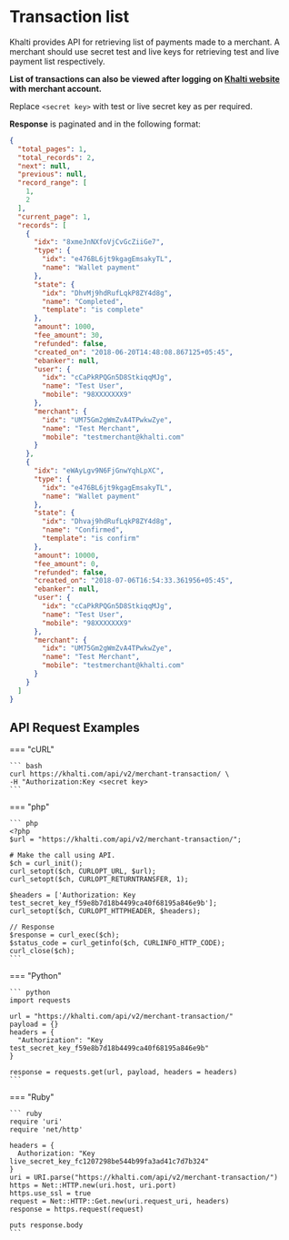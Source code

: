 # Transaction list

Khalti provides API for retrieving list of payments made to a merchant.
A merchant should use secret test and live keys for retrieving test and live payment list respectively.

**List of transactions can also be viewed after logging on [Khalti website](https://khalti.com) with merchant account.**

Replace `<secret key>` with test or live secret key as per required.

**Response** is paginated and in the following format:

```json
{
  "total_pages": 1,
  "total_records": 2,
  "next": null,
  "previous": null,
  "record_range": [
    1,
    2
  ],
  "current_page": 1,
  "records": [
    {
      "idx": "8xmeJnNXfoVjCvGcZiiGe7",
      "type": {
        "idx": "e476BL6jt9kgagEmsakyTL",
        "name": "Wallet payment"
      },
      "state": {
        "idx": "DhvMj9hdRufLqkP8ZY4d8g",
        "name": "Completed",
        "template": "is complete"
      },
      "amount": 1000,
      "fee_amount": 30,
      "refunded": false,
      "created_on": "2018-06-20T14:48:08.867125+05:45",
      "ebanker": null,
      "user": {
        "idx": "cCaPkRPQGn5D8StkiqqMJg",
        "name": "Test User",
        "mobile": "98XXXXXXX9"
      },
      "merchant": {
        "idx": "UM75Gm2gWmZvA4TPwkwZye",
        "name": "Test Merchant",
        "mobile": "testmerchant@khalti.com"
      }
    },
    {
      "idx": "eWAyLgv9N6FjGnwYqhLpXC",
      "type": {
        "idx": "e476BL6jt9kgagEmsakyTL",
        "name": "Wallet payment"
      },
      "state": {
        "idx": "Dhvaj9hdRufLqkP8ZY4d8g",
        "name": "Confirmed",
        "template": "is confirm"
      },
      "amount": 10000,
      "fee_amount": 0,
      "refunded": false,
      "created_on": "2018-07-06T16:54:33.361956+05:45",
      "ebanker": null,
      "user": {
        "idx": "cCaPkRPQGn5D8StkiqqMJg",
        "name": "Test User",
        "mobile": "98XXXXXXX9"
      },
      "merchant": {
        "idx": "UM75Gm2gWmZvA4TPwkwZye",
        "name": "Test Merchant",
        "mobile": "testmerchant@khalti.com"
      }
    }
  ]
}
```


## API Request Examples

=== "cURL"

    ``` bash
    curl https://khalti.com/api/v2/merchant-transaction/ \
    -H "Authorization:Key <secret key>
    ```

=== "php"

    ``` php
    <?php
    $url = "https://khalti.com/api/v2/merchant-transaction/";

    # Make the call using API.
    $ch = curl_init();
    curl_setopt($ch, CURLOPT_URL, $url);
    curl_setopt($ch, CURLOPT_RETURNTRANSFER, 1);

    $headers = ['Authorization: Key test_secret_key_f59e8b7d18b4499ca40f68195a846e9b'];
    curl_setopt($ch, CURLOPT_HTTPHEADER, $headers);

    // Response
    $response = curl_exec($ch);
    $status_code = curl_getinfo($ch, CURLINFO_HTTP_CODE);
    curl_close($ch);
    ```

=== "Python"

    ``` python
    import requests

    url = "https://khalti.com/api/v2/merchant-transaction/"
    payload = {}
    headers = {
      "Authorization": "Key test_secret_key_f59e8b7d18b4499ca40f68195a846e9b"
    }

    response = requests.get(url, payload, headers = headers)
    ```

=== "Ruby"

    ``` ruby
    require 'uri'
    require 'net/http'

    headers = {
      Authorization: "Key live_secret_key_fc1207298be544b99fa3ad41c7d7b324"
    }
    uri = URI.parse("https://khalti.com/api/v2/merchant-transaction/")
    https = Net::HTTP.new(uri.host, uri.port)
    https.use_ssl = true
    request = Net::HTTP::Get.new(uri.request_uri, headers)
    response = https.request(request)

    puts response.body
    ```
